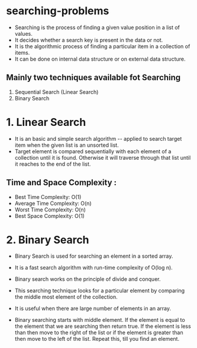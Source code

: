 # searching-problems
- Searching is the process of finding a given value position in a list of values.
- It decides whether a search key is present in the data or not.
- It is the algorithmic process of finding a particular item in a collection of items.
- It can be done on internal data structure or on external data structure.

## Mainly two techniques available fot Searching
1. Sequential Search (Linear Search)
2. Binary Search

# 1. Linear Search
- It is an basic and simple search algorithm -- applied to search target item when the given list is an unsorted list. 
- Target element is compared sequentially with each element of a collection until it is found. Otherwise it will traverse through that list until it reaches to the end of the list.

## Time and Space Complexity :
- Best Time Complexity: O(1)
- Average Time Complexity: O(n)
- Worst Time Complexity:  O(n)
- Best Space Complexity: O(1)

# 2. Binary Search
- Binary Search is used for searching an element in a sorted array.
- It is a fast search algorithm with run-time complexity of O(log n).
- Binary search works on the principle of divide and conquer.
- This searching technique looks for a particular element by comparing the middle most element of the collection.
- It is useful when there are large number of elements in an array.

- Binary searching starts with middle element. If the element is equal to the element that we are searching then return true. If the element is less than then move to the right of the list or if the element is greater than then move to the left of the list. Repeat this, till you find an element.



